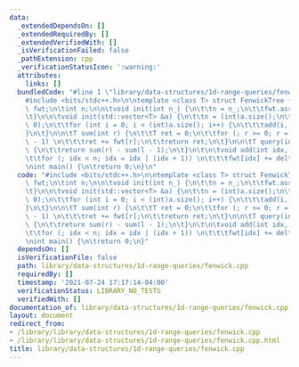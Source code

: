 ```yaml
---
data:
  _extendedDependsOn: []
  _extendedRequiredBy: []
  _extendedVerifiedWith: []
  _isVerificationFailed: false
  _pathExtension: cpp
  _verificationStatusIcon: ':warning:'
  attributes:
    links: []
  bundledCode: "#line 1 \"library/data-structures/1d-range-queries/fenwick.cpp\"\n\
    #include <bits/stdc++.h>\n\ntemplate <class T> struct FenwickTree {\n\tstd::vector<T>\
    \ fwt;\n\tint n;\n\n\tvoid init(int n_) {\n\t\tn = n_;\n\t\tfwt.assign(n, 0);\n\
    \t}\n\n\tvoid init(std::vector<T> &a) {\n\t\tn = (int)a.size();\n\t\tfwt.assign(n,\
    \ 0);\n\t\tfor (int i = 0; i < (int)a.size(); i++) {\n\t\t\tadd(i, a[i]);\n\t\t\
    }\n\t}\n\n\tT sum(int r) {\n\t\tT ret = 0;\n\t\tfor (; r >= 0; r = (r & (r + 1))\
    \ - 1) \n\t\t\tret += fwt[r];\n\t\treturn ret;\n\t}\n\n\tT query(int l, int r)\
    \ {\n\t\treturn sum(r) - sum(l - 1);\n\t}\n\t\n\tvoid add(int idx, T delta) {\n\
    \t\tfor (; idx < n; idx = idx | (idx + 1)) \n\t\t\tfwt[idx] += delta;\n\t}\n};\n\
    \nint main() {\n\treturn 0;\n}\n"
  code: "#include <bits/stdc++.h>\n\ntemplate <class T> struct FenwickTree {\n\tstd::vector<T>\
    \ fwt;\n\tint n;\n\n\tvoid init(int n_) {\n\t\tn = n_;\n\t\tfwt.assign(n, 0);\n\
    \t}\n\n\tvoid init(std::vector<T> &a) {\n\t\tn = (int)a.size();\n\t\tfwt.assign(n,\
    \ 0);\n\t\tfor (int i = 0; i < (int)a.size(); i++) {\n\t\t\tadd(i, a[i]);\n\t\t\
    }\n\t}\n\n\tT sum(int r) {\n\t\tT ret = 0;\n\t\tfor (; r >= 0; r = (r & (r + 1))\
    \ - 1) \n\t\t\tret += fwt[r];\n\t\treturn ret;\n\t}\n\n\tT query(int l, int r)\
    \ {\n\t\treturn sum(r) - sum(l - 1);\n\t}\n\t\n\tvoid add(int idx, T delta) {\n\
    \t\tfor (; idx < n; idx = idx | (idx + 1)) \n\t\t\tfwt[idx] += delta;\n\t}\n};\n\
    \nint main() {\n\treturn 0;\n}"
  dependsOn: []
  isVerificationFile: false
  path: library/data-structures/1d-range-queries/fenwick.cpp
  requiredBy: []
  timestamp: '2021-07-24 17:17:14-04:00'
  verificationStatus: LIBRARY_NO_TESTS
  verifiedWith: []
documentation_of: library/data-structures/1d-range-queries/fenwick.cpp
layout: document
redirect_from:
- /library/library/data-structures/1d-range-queries/fenwick.cpp
- /library/library/data-structures/1d-range-queries/fenwick.cpp.html
title: library/data-structures/1d-range-queries/fenwick.cpp
---
```

